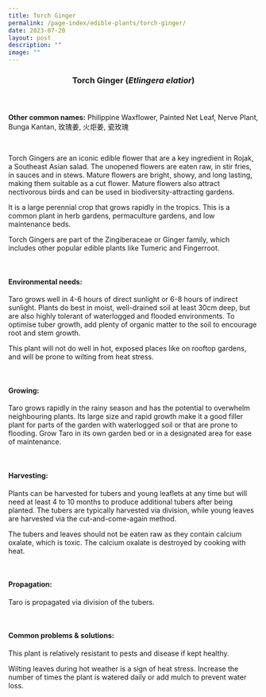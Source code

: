 ```yaml
---
title: Torch Ginger
permalink: /page-index/edible-plants/torch-ginger/
date: 2023-07-20
layout: post
description: ""
image: ""
---
```

<header>
	<h3>Torch Ginger (<em>Etlingera elatior</em>)</h3>
</header>
	
<section>
	<p><strong>Other common names:</strong> Philippine Waxflower, Painted Net Leaf, Nerve Plant, Bunga Kantan, 玫瑰姜, 火炬姜, 瓷玫瑰</p>
	<br>
</section>

<section>
<p>Torch Gingers are an iconic edible flower that are a key ingredient in Rojak, a Southeast Asian salad. The unopened flowers are eaten raw, in stir fries, in sauces and in stews.  
Mature flowers are bright, showy, and long lasting, making them suitable as a cut flower. Mature flowers also attract nectivorous birds and can be used in biodiversity-attracting gardens.</p>
<p>It is a large perennial crop that grows rapidly in the tropics. This is a common plant in herb gardens, permaculture gardens, and low maintenance beds. </p>
<p>Torch Gingers are part of the Zingiberaceae or Ginger family, which includes other popular edible plants like Tumeric and Fingerroot.</p>       
	<br>
</section>

<section>
	<h4>Environmental needs:</h4>
<p>Taro grows well in 4-6 hours of direct sunlight or 6-8 hours of indirect sunlight. Plants do best in moist, well-drained soil at least 30cm deep, but are also highly tolerant of waterlogged and flooded environments. To optimise tuber growth, add plenty of organic matter to the soil to encourage root and stem growth. </p>
<p>This plant will not do well in hot, exposed places like on rooftop gardens, and will be prone to wilting from heat stress.</p>
	<br>
</section>

<section>
	<h4>Growing:</h4>
	<p>Taro grows rapidly in the rainy season and has the potential to overwhelm neighbouring plants. Its large size and rapid growth make it a good filler plant for parts of the garden with waterlogged soil or that are prone to flooding. Grow Taro in its own garden bed or in a designated area for ease of maintenance. </p>
<br>
</section>

<section>
	<h4>Harvesting:</h4>
<p>Plants can be harvested for tubers and young leaflets at any time but will need at least 4 to 10 months to produce additional tubers after being planted.  The tubers are typically harvested via division, while young leaves are harvested via the cut-and-come-again method.</p>
<p>The tubers and leaves should not be eaten raw as they contain calcium oxalate, which is toxic. The calcium oxalate is destroyed by cooking with heat.</p>
	<br>
</section>

<section>
	<h4>Propagation:</h4>
	<p>Taro is propagated via division of the tubers. </p>
	<br>
</section>

<section>
	<h4>Common problems &amp; solutions:</h4>
<p>This plant is relatively resistant to pests and disease if kept healthy.</p>
<p>Wilting leaves during hot weather is a sign of heat stress. Increase the number of times the plant is watered daily or add mulch to prevent water loss. </p>
<br>
</section>